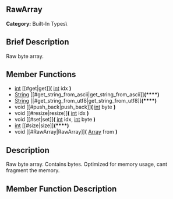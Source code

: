 ##  RawArray  
**Category:** Built-In Types\\
##  Brief Description  
Raw byte array.
##  Member Functions 
  * [int](class_int) [[#get|get]]**(** [int](class_int) idx **)**
  * [String](class_string) [[#get_string_from_ascii|get_string_from_ascii]]**(****)**
  * [String](class_string) [[#get_string_from_utf8|get_string_from_utf8]]**(****)**
  * void [[#push_back|push_back]]**(** [int](class_int) byte **)**
  * void [[#resize|resize]]**(** [int](class_int) idx **)**
  * void [[#set|set]]**(** [int](class_int) idx, [int](class_int) byte **)**
  * [int](class_int) [[#size|size]]**(****)**
  * void [[#RawArray|RawArray]]**(** [Array](class_array) from **)**
##  Description  
Raw byte array. Contains bytes. Optimized for memory usage, cant fragment the memory.
##  Member Function Description  
